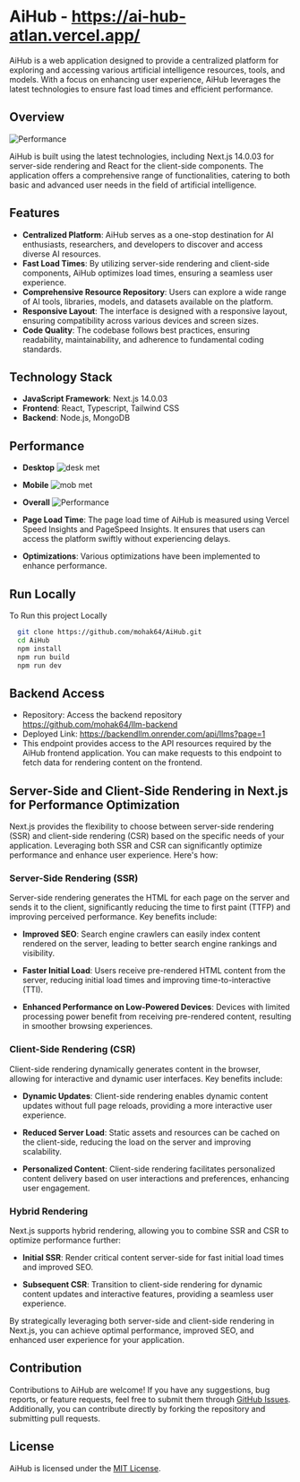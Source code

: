 
# AiHub - https://ai-hub-atlan.vercel.app/

AiHub is a web application designed to provide a centralized platform for exploring and accessing various artificial intelligence resources, tools, and models. With a focus on enhancing user experience, AiHub leverages the latest technologies to ensure fast load times and efficient performance.

## Overview

![Performance](https://github.com/mohak64/AiHub/assets/117752286/3619b7ea-a7fb-4c09-adc8-a959cec30bac)

AiHub is built using the latest technologies, including Next.js 14.0.03 for server-side rendering and React for the client-side components. The application offers a comprehensive range of functionalities, catering to both basic and advanced user needs in the field of artificial intelligence.

## Features

- **Centralized Platform**: AiHub serves as a one-stop destination for AI enthusiasts, researchers, and developers to discover and access diverse AI resources.
- **Fast Load Times**: By utilizing server-side rendering and client-side components, AiHub optimizes load times, ensuring a seamless user experience.
- **Comprehensive Resource Repository**: Users can explore a wide range of AI tools, libraries, models, and datasets available on the platform.
- **Responsive Layout**: The interface is designed with a responsive layout, ensuring compatibility across various devices and screen sizes.
- **Code Quality**: The codebase follows best practices, ensuring readability, maintainability, and adherence to fundamental coding standards.

## Technology Stack

- **JavaScript Framework**: Next.js 14.0.03
- **Frontend**: React, Typescript, Tailwind CSS
- **Backend**: Node.js, MongoDB


## Performance
- **Desktop**
![desk met](https://github.com/mohak64/CP/assets/117752286/b0124fe7-b79d-46d9-9049-a5490b88bcef)

- **Mobile**
![mob met](https://github.com/mohak64/CP/assets/117752286/73323b76-4fdb-4664-adb7-632cf3c8bce3)

- **Overall**
![Performance](https://github.com/mohak64/AiHub/assets/117752286/5bf93813-233f-4483-8164-d3d8e7975a19)



- **Page Load Time**: The page load time of AiHub is measured using Vercel Speed Insights and PageSpeed Insights. It ensures that users can access the platform swiftly without experiencing delays.
- **Optimizations**: Various optimizations have been implemented to enhance performance.

## Run Locally

To Run this project Locally

```bash
  git clone https://github.com/mohak64/AiHub.git
  cd AiHub
  npm install
  npm run build
  npm run dev
```
## Backend Access
- Repository: Access the backend repository https://github.com/mohak64/llm-backend
- Deployed Link: https://backendllm.onrender.com/api/llms?page=1
- This endpoint provides access to the API resources required by the AiHub frontend application. You can make requests to this endpoint to fetch data for rendering content on the frontend.

## Server-Side and Client-Side Rendering in Next.js for Performance Optimization

Next.js provides the flexibility to choose between server-side rendering (SSR) and client-side rendering (CSR) based on the specific needs of your application. Leveraging both SSR and CSR can significantly optimize performance and enhance user experience. Here's how:

### Server-Side Rendering (SSR)

Server-side rendering generates the HTML for each page on the server and sends it to the client, significantly reducing the time to first paint (TTFP) and improving perceived performance. Key benefits include:

- **Improved SEO**: Search engine crawlers can easily index content rendered on the server, leading to better search engine rankings and visibility.
  
- **Faster Initial Load**: Users receive pre-rendered HTML content from the server, reducing initial load times and improving time-to-interactive (TTI).

- **Enhanced Performance on Low-Powered Devices**: Devices with limited processing power benefit from receiving pre-rendered content, resulting in smoother browsing experiences.

### Client-Side Rendering (CSR)

Client-side rendering dynamically generates content in the browser, allowing for interactive and dynamic user interfaces. Key benefits include:

- **Dynamic Updates**: Client-side rendering enables dynamic content updates without full page reloads, providing a more interactive user experience.

- **Reduced Server Load**: Static assets and resources can be cached on the client-side, reducing the load on the server and improving scalability.

- **Personalized Content**: Client-side rendering facilitates personalized content delivery based on user interactions and preferences, enhancing user engagement.

### Hybrid Rendering

Next.js supports hybrid rendering, allowing you to combine SSR and CSR to optimize performance further:

- **Initial SSR**: Render critical content server-side for fast initial load times and improved SEO.

- **Subsequent CSR**: Transition to client-side rendering for dynamic content updates and interactive features, providing a seamless user experience.

By strategically leveraging both server-side and client-side rendering in Next.js, you can achieve optimal performance, improved SEO, and enhanced user experience for your application.


## Contribution

Contributions to AiHub are welcome! If you have any suggestions, bug reports, or feature requests, feel free to submit them through [GitHub Issues](https://github.com/mohak64/AiHub/issues). Additionally, you can contribute directly by forking the repository and submitting pull requests.

## License

AiHub is licensed under the [MIT License](LICENSE).
